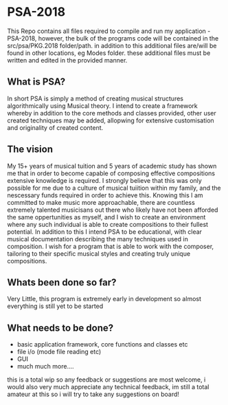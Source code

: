 # PSA-2018

This Repo contains all files required to compile and run my application - PSA-2018, however, the bulk of the programs code will be contained in the src/psa/PKG.2018 folder/path. in addition to this additional files are/will be found in other locations, eg Modes folder. these additional files must be written and edited in the provided manner.

## What is PSA?
In short PSA is simply a method of creating musical structures algorithmically using Musical theory. I intend to create a framework whereby in addition to the core methods and classes provided, other user created techniques may be added, allopwing for extensive customisation and originality of created content. 

## The vision

My 15+ years of musical tuition and 5 years of academic study has shown me that in order to become capable of composing effective compositions extensive knowledge is required. I strongly believe that this was only possible for me due to a culture of musical tuiition within my family, and the nescessary funds required in order to achieve this. Knowing this I am committed to make music more approachable, there are countless extremely talented musicisans out there who likely have not been afforded the same oppertunities as myself, and I wish to create an environment where any such individual is able to create compositions to their fullest potential. In addition to this I intend PSA to be educational, with clear musical documentation describing the many techniques used in composition. I wish for a program that is able to work with the composer, tailoring to their specific musical styles and creating truly unique compositions.

## Whats been done so far?
Very Little, this program is extremely early in development so almost everything is still yet to be started

## What needs to be done?
 - basic application framework, core functions and classes etc
 - file i/o (mode file reading etc)
 - GUI
 - much much more....
 
this is a total wip so any feedback or suggestions are most welcome, i would also very much appreciate any technical feedback, im still a total amateur at this so i will try to take any suggestions on board!

